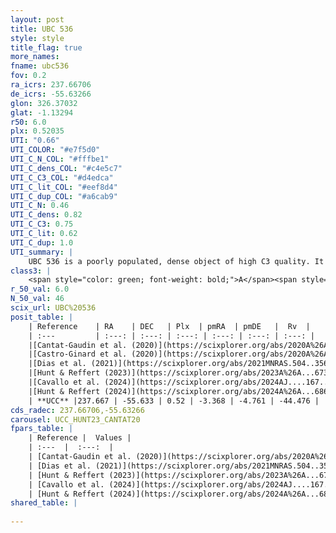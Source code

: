 ```yaml
---
layout: post
title: UBC 536
style: style
title_flag: true
more_names: 
fname: ubc536
fov: 0.2
ra_icrs: 237.66706
de_icrs: -55.63266
glon: 326.37032
glat: -1.13294
r50: 6.0
plx: 0.52035
UTI: "0.66"
UTI_COLOR: "#e7f5d0"
UTI_C_N_COL: "#fffbe1"
UTI_C_dens_COL: "#c4e5c7"
UTI_C_C3_COL: "#d4edca"
UTI_C_lit_COL: "#eef8d4"
UTI_C_dup_COL: "#a6cab9"
UTI_C_N: 0.46
UTI_C_dens: 0.82
UTI_C_C3: 0.75
UTI_C_lit: 0.62
UTI_C_dup: 1.0
UTI_summary: |
    UBC 536 is a poorly populated, dense object of high C3 quality. It is moderately studied in the literature.
class3: |
    <span style="color: green; font-weight: bold;">A</span><span style="color: #FFC300; font-weight: bold;">B</span>
r_50_val: 6.0
N_50_val: 46
scix_url: UBC%20536
posit_table: |
    | Reference    | RA    | DEC   | Plx  | pmRA  | pmDE   |  Rv  |
    | :---         | :---: | :---: | :---: | :---: | :---: | :---: |
    |[Cantat-Gaudin et al. (2020)](https://scixplorer.org/abs/2020A%26A...640A...1C) | 237.68 | -55.632 | 0.498 | -3.355 | -4.77 | -- |
    |[Castro-Ginard et al. (2020)](https://scixplorer.org/abs/2020A%26A...635A..45C) | 237.671 | -55.62 | 0.496 | -3.342 | -4.774 | -- |
    |[Dias et al. (2021)](https://scixplorer.org/abs/2021MNRAS.504..356D) | 237.673 | -55.617 | 0.499 | -3.334 | -4.758 | -- |
    |[Hunt & Reffert (2023)](https://scixplorer.org/abs/2023A%26A...673A.114H) | 237.639 | -55.627 | 0.527 | -3.392 | -4.748 | -44.49 |
    |[Cavallo et al. (2024)](https://scixplorer.org/abs/2024AJ....167...12C) | 237.665 | -55.614 | 0.526 | -- | -- | -- |
    |[Hunt & Reffert (2024)](https://scixplorer.org/abs/2024A%26A...686A..42H) | 237.639 | -55.627 | 0.527 | -3.392 | -4.748 | -44.49 |
    | **UCC** |237.667 | -55.633 | 0.52 | -3.368 | -4.761 | -44.476 | 
cds_radec: 237.66706,-55.63266
carousel: UCC_HUNT23_CANTAT20
fpars_table: |
    | Reference |  Values |
    | :---  |  :---:  |
    | [Cantat-Gaudin et al. (2020)](https://scixplorer.org/abs/2020A%26A...640A...1C) | `AVNN=2.96, DMNN=11.49, AgeNN=7.51` |
    | [Dias et al. (2021)](https://scixplorer.org/abs/2021MNRAS.504..356D) | `Av=2.973, Dist=1975, logage=7.375, [Fe/H]=0.271` |
    | [Hunt & Reffert (2023)](https://scixplorer.org/abs/2023A%26A...673A.114H) | `AV50=3.333, diffAV50=2.04, MOD50=11.248, logAge50=7.49` |
    | [Cavallo et al. (2024)](https://scixplorer.org/abs/2024AJ....167...12C) | `AV50=3.35, dMod50=11.34, logAge50=7.94, [Fe/H]50=0.44` |
    | [Hunt & Reffert (2024)](https://scixplorer.org/abs/2024A%26A...686A..42H) | `MassJ=526.739` |
shared_table: |
    
---
```

